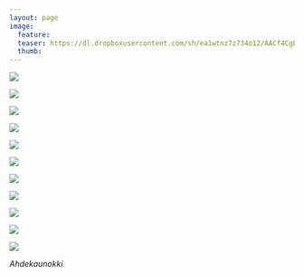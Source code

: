 ```yaml
---
layout: page
image:
  feature:
  teaser: https://dl.dropboxusercontent.com/sh/ea1wtnz7z734o12/AACf4CgBejx2o3LrCSLbC2Wya/luontokuvat/kes%C3%A4/6/DS26261-245px.jpg
  thumb:
---
```


[![](https://dl.dropboxusercontent.com/sh/ea1wtnz7z734o12/AAC9-83p9B-smeDscUMx9LVEa/luontokuvat/kes%C3%A4/6/DS25753-800px.jpg)](https://dl.dropboxusercontent.com/sh/ea1wtnz7z734o12/AAADj-8fTVaQyI9gU1ZhMql_a/luontokuvat/kes%C3%A4/6/DS25753.jpg)

[![](https://dl.dropboxusercontent.com/sh/ea1wtnz7z734o12/AADpD1yxWDpXZsM2xqTBS1B6a/luontokuvat/kes%C3%A4/6/DS25754-800px.jpg)](https://dl.dropboxusercontent.com/sh/ea1wtnz7z734o12/AADd-89y9RckRzmU4YLxpUBta/luontokuvat/kes%C3%A4/6/DS25754.jpg)

[![](https://dl.dropboxusercontent.com/sh/ea1wtnz7z734o12/AAC5pqCv3kOpuZOPqjfjatYWa/luontokuvat/kes%C3%A4/6/DS25849-800px.jpg)](https://dl.dropboxusercontent.com/sh/ea1wtnz7z734o12/AAA4x06OCQJfDuSjebHDqoAia/luontokuvat/kes%C3%A4/6/DS25849.jpg)

[![](https://dl.dropboxusercontent.com/sh/ea1wtnz7z734o12/AAD4ISD2ZOFUi5UeFuyzZYU5a/luontokuvat/kes%C3%A4/6/DS25836-800px.jpg)](https://dl.dropboxusercontent.com/sh/ea1wtnz7z734o12/AAAAvP7P1BImEwCplSZWPToja/luontokuvat/kes%C3%A4/6/DS25836.jpg)

[![](https://dl.dropboxusercontent.com/sh/ea1wtnz7z734o12/AABx0F-TaV9h9B0NaQr2ddXma/luontokuvat/kes%C3%A4/6/DS25825-800px.jpg)](https://dl.dropboxusercontent.com/sh/ea1wtnz7z734o12/AADdgUjYC-75QFkeQzFtDMQQa/luontokuvat/kes%C3%A4/6/DS25825.jpg)

[![](https://dl.dropboxusercontent.com/sh/ea1wtnz7z734o12/AAAcI13auAUepQLnFo8t9mtKa/luontokuvat/kes%C3%A4/6/DS25812-800px.jpg)](https://dl.dropboxusercontent.com/sh/ea1wtnz7z734o12/AADTYVr0DVVOqe9C18BnWHRga/luontokuvat/kes%C3%A4/6/DS25812.jpg)

[![](https://dl.dropboxusercontent.com/sh/ea1wtnz7z734o12/AABKNhXtpbp_NV5vipOWrVn_a/luontokuvat/kes%C3%A4/6/DS25765-800px.jpg)](https://dl.dropboxusercontent.com/sh/ea1wtnz7z734o12/AADeZ2Ic1sqgmwd36nWF8pvha/luontokuvat/kes%C3%A4/6/DS25765.jpg)

[![](https://dl.dropboxusercontent.com/sh/ea1wtnz7z734o12/AAAnM7u9sm_dLh-B549jZhjja/luontokuvat/kes%C3%A4/6/DS26261-800px.jpg)](https://dl.dropboxusercontent.com/sh/ea1wtnz7z734o12/AACdvdBV4vBRnPvo7T80szHTa/luontokuvat/kes%C3%A4/6/DS26261.jpg)

[![](https://dl.dropboxusercontent.com/sh/ea1wtnz7z734o12/AAAm4kvyNOWS8h7hqXnMymMWa/luontokuvat/kes%C3%A4/6/DS26239-800px.jpg)](https://dl.dropboxusercontent.com/sh/ea1wtnz7z734o12/AABmjUDwkRxrR0CmSLFtY71wa/luontokuvat/kes%C3%A4/6/DS26239.jpg)

[![](https://dl.dropboxusercontent.com/sh/ea1wtnz7z734o12/AAATA4MILsTeWt1Xls5R9LUea/luontokuvat/kes%C3%A4/6/DS26275-800px.jpg)](https://dl.dropboxusercontent.com/sh/ea1wtnz7z734o12/AACp7LjQvueWJi8EMWqEpoGXa/luontokuvat/kes%C3%A4/6/DS26275.jpg)

[![](https://dl.dropboxusercontent.com/sh/ea1wtnz7z734o12/AACQC4tvjowM1QIBXCiVvWcQa/luontokuvat/kes%C3%A4/6/DS26283-800px.jpg)](https://dl.dropboxusercontent.com/sh/ea1wtnz7z734o12/AACvNGqdv5_1m0u9Y_brRy5pa/luontokuvat/kes%C3%A4/6/DS26283.jpg)

*Ahdekaunokki*
